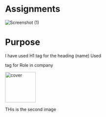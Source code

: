 # Assignments
![Screenshot (1)](https://github.com/TecHAyusH6476/FS-13-Geekster/assets/59195198/d4fa2cf5-542d-4ede-a6cc-806d298e1b2f)
# Purpose


I have used H1 tag for the heading (name)
Used <p> tag for Role in company

<img width="100" alt="cover" src="https://github.com/TecHAyusH6476/FS-13-Geekster/assets/59195198/acf0f9ea-0090-4ecc-bc3c-74f9e60da20b">

THis is the second image
